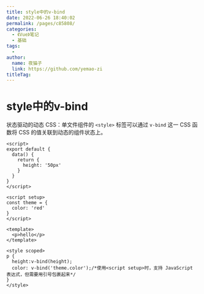 ```yaml
---
title: style中的v-bind
date: 2022-06-26 18:40:02
permalink: /pages/c85808/
categories:
  - 《Vue》笔记
  - 基础
tags:
  - 
author: 
  name: 夜猫子
  link: https://github.com/yemao-zi
titleTag: 
---
```

# style中的v-bind

状态驱动的动态 CSS：单文件组件的 `<style>` 标签可以通过 `v-bind` 这一 CSS 函数将 CSS 的值关联到动态的组件状态上。

```vue
<script>
export default {
  data() {
    return {
      height: '50px'
    }
  }
}
</script>

<script setup>
const theme = {
  color: 'red'
}
</script>

<template>
  <p>hello</p>
</template>

<style scoped>
p {
  height:v-bind(height);
  color: v-bind('theme.color');/*使用<script setup>时，支持 JavaScript 表达式，但需要用引号包裹起来*/
}
</style>
```